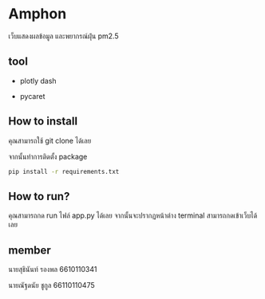 # Amphon
เว็บแสดงผลข้อมูล และพยากรณ์ฝุ่น pm2.5 

## tool
- plotly dash

- pycaret

## How to install

คุณสามารถใช้ git clone ได้เลย


จากนั้นทำการติดตั้ง package
```bash
pip install -r requirements.txt
```

## How to run?

คุณสามารถกด run ไฟล์ app.py ได้เลย จากนั้นจะปรากฏหน้าต่าง terminal สามารถกดเข้าเว็บได้เลย


## member
นายสุธินันท์ รองพล 6610110341

นายณัฐดนัย ชูกูล 66110110475


